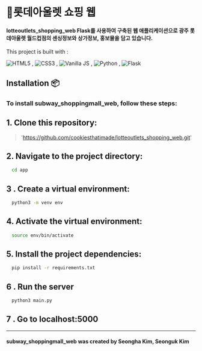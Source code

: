 # 롯데아울렛 쇼핑 웹

#### lotteoutlets_shopping_web Flask를 사용하여 구축된 웹 애플리케이션으로 광주 롯데아울렛 월드컵점의 센싱정보와 상가정보, 홍보물을 담고 있습니다.


This project is built with :

![HTML5](https://www.w3.org/html/logo/downloads/HTML5_Logo_64.png) , ![CSS3](https://upload.wikimedia.org/wikipedia/commons/thumb/d/d5/CSS3_logo_and_wordmark.svg/48px-CSS3_logo_and_wordmark.svg.png) , ![Vanilla JS](https://upload.wikimedia.org/wikipedia/commons/thumb/9/99/Unofficial_JavaScript_logo_2.svg/64px-Unofficial_JavaScript_logo_2.svg.png) , ![Python](https://www.quintagroup.com/++theme++quintagroup-theme/images/logo_python_section.png) , ![Flask](https://www.quintagroup.com/services/service-images/flask.png)



## Installation 📦
### To install subway_shoppingmall_web, follow these steps:
## 1. Clone this repository:
>'https://github.com/cookiesthatimade/lotteoutlets_shopping_web.git'
## 2. Navigate to the project directory:


```bash
  cd app
```
## 3 . Create a virtual environment:
```bash
  python3 -m venv env
```
## 4. Activate the virtual environment:
```bash
  source env/bin/activate
```
## 5. Install the project dependencies:
```bash
  pip install -r requirements.txt
```
## 6 . Run the server
```bash
  python3 main.py
```
## 7 . Go to localhost:5000
---


#### subway_shoppingmall_web was created by Seongha Kim, Seonguk Kim
